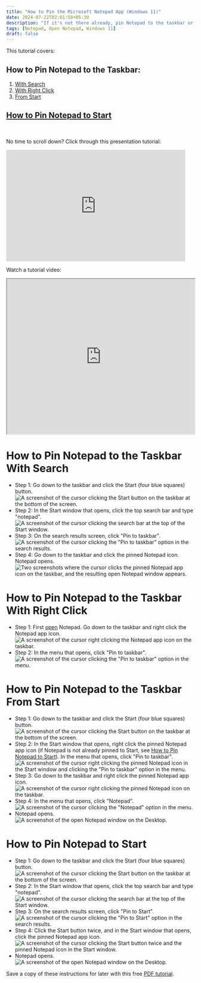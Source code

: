 ```yaml
---
title: "How to Pin the Microsoft Notepad App (Windows 11)"
date: 2024-07-22T02:01:58+05:30
description: "If it's not there already, pin Notepad to the taskbar or the Start menu. Read more to see how."
tags: [Notepad, Open Notepad, Windows 11]
draft: false
---
```

This tutorial covers:

## How to Pin Notepad to the Taskbar:
1. [With Search](#1)
2. [With Right Click](#2)
3. [From Start](#3)

## [How to Pin Notepad to Start](#4)

<br />

No time to scroll down? Click through this presentation tutorial:
<iframe src="https://docs.google.com/presentation/d/e/2PACX-1vTs5lUCO5sUvdFvv_AejCYJw5ZqacdbV8u8lfdcyaSxIjW8YKTeaWWj8qs4io8qZz-BdwLiJfjnicH7/embed?start=false&loop=false&delayms=3000" frameborder="0" width="480" height="299" allowfullscreen="true" mozallowfullscreen="true" webkitallowfullscreen="true"></iframe>

<br />

Watch a tutorial video:
<iframe class="BLOG_video_class" allowfullscreen="" youtube-src-id="HfzirKF1hrU" width="100%" height="416" src="https://www.youtube.com/embed/HfzirKF1hrU"></iframe>

<h1 id="1">How to Pin Notepad to the Taskbar With Search</h1>

* Step 1: Go down to the taskbar and click the Start (four blue squares) button. <div class="stepimage">![A screenshot of the cursor clicking the Start button on the taskbar at the bottom of the screen.](blogstartbuttonedit.png "Click Start")</div>
* Step 2: In the Start window that opens, click the top search bar and type "notepad". <div class="stepimage">![A screenshot of the cursor clicking the search bar at the top of the Start window.](blogsearchbaredit.png "Search for 'notepad' ")</div>
* Step 3: On the search results screen, click "Pin to taskbar". <div class="stepimage">![A screenshot of the cursor clicking the "Pin to taskbar" option in the search results.](blogsearchresultspintotaskbaredit.png "Click 'Pin to taskbar' ")</div>
* Step 4: Go down to the taskbar and click the pinned Notepad icon. Notepad opens. <div class="stepimage">![Two screenshots where the cursor clicks the pinned Notepad app icon on the taskbar, and the resulting open Notepad window appears.](blogopenwithtaskbar.png "Click the pinned Notepad icon")</div>

<h1 id="2">How to Pin Notepad to the Taskbar With Right Click</h1>

* Step 1: First [open](https://qhtutorials.github.io/posts/how-to-open-notepad/) Notepad. Go down to the taskbar and right click the Notepad app icon. <div class="stepimage">![A screenshot of the cursor right clicking the Notepad app icon on the taskbar.](blogrightclickopenedappiconedit.png "Right click the app icon")</div>
* Step 2: In the menu that opens, click "Pin to taskbar". <div class="stepimage">![A screenshot of the cursor clicking the "Pin to taskbar" option in the menu.](blogrightclickpintotaskbaredit.png "Click 'Pin to taskbar' ")</div>

<h1 id="3">How to Pin Notepad to the Taskbar From Start</h1>

* Step 1: Go down to the taskbar and click the Start (four blue squares) button. <div class="stepimage">![A screenshot of the cursor clicking the Start button on the taskbar at the bottom of the screen.](blogstartbuttonedit.png "Click Start")</div>
* Step 2: In the Start window that opens, right click the pinned Notepad app icon (if Notepad is not already pinned to Start, see [How to Pin Notepad to Start](#4)). In the menu that opens, click "Pin to taskbar". <div class="stepimage">![A screenshot of the cursor right clicking the pinned Notepad icon in the Start window and clicking the "Pin to taskbar" option in the menu.](blogfromstartpintotaskbaredit.png "Right click the pinned Notepad icon and click 'Pin to taskbar' ")</div>
* Step 3: Go down to the taskbar and right click the pinned Notepad app icon. <div class="stepimage">![A screenshot of the cursor right clicking the pinned Notepad icon on the taskbar.](blogfromstartrightclick1.png "Right click the app icon")</div>
* Step 4: In the menu that opens, click "Notepad". <div class="stepimage">![A screenshot of the cursor clicking the "Notepad" option in the menu.](blogfromstartrightclick2.png "Click 'Notepad' ")</div>
* Notepad opens. <div class="stepimage">![A screenshot of the open Notepad window on the Desktop.](blogopenednotepadedit.png "The open Notepad window")</div>

<h1 id="4">How to Pin Notepad to Start</h1>

* Step 1: Go down to the taskbar and click the Start (four blue squares) button. <div class="stepimage">![A screenshot of the cursor clicking the Start button on the taskbar at the bottom of the screen.](blogstartbuttonedit.png "Click Start")</div>
* Step 2: In the Start window that opens, click the top search bar and type "notepad". <div class="stepimage">![A screenshot of the cursor clicking the search bar at the top of the Start window.](blogsearchbaredit.png "Search for 'notepad' ")</div>
* Step 3: On the search results screen, click "Pin to Start". <div class="stepimage">![A screenshot of the cursor clicking the "Pin to Start" option in the search results.](blogsearchresultspintostartedit.png "Click 'Pin to Start' ")</div>
* Step 4: Click the Start button twice, and in the Start window that opens, click the pinned Notepad app icon. <div class="stepimage">![A screenshot of the cursor clicking the Start button twice and the pinned Notepad icon in the Start window.](blogclickpinnedtostartedit.png "Click Start twice and click the pinned Notepad icon")</div>
* Notepad opens. <div class="stepimage">![A screenshot of the open Notepad window on the Desktop.](blogopenednotepadedit.png "The open Notepad window")</div>

Save a copy of these instructions for later with this free [PDF tutorial](https://drive.google.com/file/d/1AuQUPrD2lzUOk1SdJB3dA-uLsEIZLUtG/view?usp=sharing).

<br />




